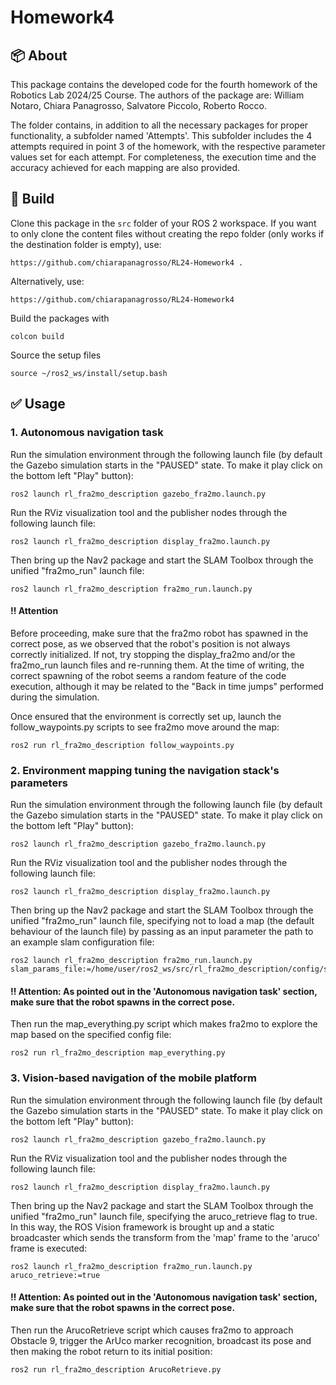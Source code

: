 # Homework4

## :package: About

This package contains the developed code for the fourth homework of the Robotics Lab 2024/25 Course. The authors of the package are:
William Notaro, Chiara Panagrosso, Salvatore Piccolo, Roberto Rocco.

The folder contains, in addition to all the necessary packages for proper functionality, a subfolder named 'Attempts'. This subfolder includes the 4 attempts required in point 3 of the homework, with the respective parameter values set for each attempt. For completeness, the execution time and the accuracy achieved for each mapping are also provided.

## :hammer: Build
Clone this package in the `src` folder of your ROS 2 workspace.  If you want to only clone the content files without creating the repo folder (only works if the destination folder is empty), use:
```
https://github.com/chiarapanagrosso/RL24-Homework4 .
```
Alternatively, use:
```
https://github.com/chiarapanagrosso/RL24-Homework4
```

Build the packages with
```
colcon build
```
Source the setup files
```
source ~/ros2_ws/install/setup.bash
```

## :white_check_mark: Usage
### 1. Autonomous navigation task
Run the simulation environment through the following launch file (by default the Gazebo simulation starts in the "PAUSED" state. To make it play click on the bottom left "Play" button):
```
ros2 launch rl_fra2mo_description gazebo_fra2mo.launch.py
```
Run the RViz visualization tool and the publisher nodes through the following launch file:
```
ros2 launch rl_fra2mo_description display_fra2mo.launch.py
```
Then bring up the Nav2 package and start the SLAM Toolbox through the unified "fra2mo_run" launch file:
```
ros2 launch rl_fra2mo_description fra2mo_run.launch.py
```
#### :bangbang: Attention
Before proceeding, make sure that the fra2mo robot has spawned in the correct pose, as we observed that the robot's position is not always correctly initialized. If not, try stopping the display_fra2mo and/or the fra2mo_run launch files and re-running them.
At the time of writing, the correct spawning of the robot seems a random feature of the code execution, although it may be related to the "Back in time jumps" performed during the simulation.

Once ensured that the environment is correctly set up, launch the follow_waypoints.py scripts to see fra2mo move around the map:
```
ros2 run rl_fra2mo_description follow_waypoints.py
```

### 2. Environment mapping tuning the navigation stack's parameters
Run the simulation environment through the following launch file (by default the Gazebo simulation starts in the "PAUSED" state. To make it play click on the bottom left "Play" button):
```
ros2 launch rl_fra2mo_description gazebo_fra2mo.launch.py
```
Run the RViz visualization tool and the publisher nodes through the following launch file:
```
ros2 launch rl_fra2mo_description display_fra2mo.launch.py
```
Then bring up the Nav2 package and start the SLAM Toolbox through the unified "fra2mo_run" launch file, specifying not to load a map (the default behaviour of the launch file) by passing as an input parameter the path to an example slam configuration file:
```
ros2 launch rl_fra2mo_description fra2mo_run.launch.py slam_params_file:=/home/user/ros2_ws/src/rl_fra2mo_description/config/slam_no_map.yaml
```
#### :bangbang: Attention: As pointed out in the 'Autonomous navigation task' section, make sure that the robot spawns in the correct pose.

Then run the map_everything.py script which makes fra2mo to explore the map based on the specified config file:    
```
ros2 run rl_fra2mo_description map_everything.py
```

### 3. Vision-based navigation of the mobile platform
Run the simulation environment through the following launch file (by default the Gazebo simulation starts in the "PAUSED" state. To make it play click on the bottom left "Play" button):
```
ros2 launch rl_fra2mo_description gazebo_fra2mo.launch.py
```
Run the RViz visualization tool and the publisher nodes through the following launch file:
```
ros2 launch rl_fra2mo_description display_fra2mo.launch.py
```
Then bring up the Nav2 package and start the SLAM Toolbox through the unified "fra2mo_run" launch file, specifying the aruco_retrieve flag to true. In this way, the ROS Vision framework is brought up and a static broadcaster which sends the transform from the 'map' frame to the 'aruco' frame is executed:
```
ros2 launch rl_fra2mo_description fra2mo_run.launch.py aruco_retrieve:=true
```
#### :bangbang: Attention: As pointed out in the 'Autonomous navigation task' section, make sure that the robot spawns in the correct pose.

Then run the ArucoRetrieve script which causes fra2mo to approach Obstacle 9, trigger the ArUco marker recognition, broadcast its pose and then making the robot return to its initial position:
```
ros2 run rl_fra2mo_description ArucoRetrieve.py
```
